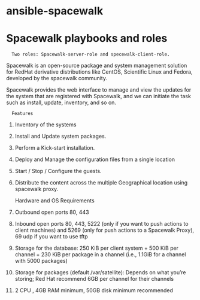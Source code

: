 # ansible-spacewalk



Spacewalk playbooks and roles
==============
    

      Two roles: Spacewalk-server-role and specewalk-client-role.

Spacewalk is an open-source package and system management solution for RedHat derivative distributions like CentOS, Scientific Linux and Fedora, developed by the spacewalk community.

 Spacewalk provides the web interface to manage and view the updates for the system that are registered with Spacewalk, and we can initiate the task such as install, update, inventory, and so on.


      Features

1. Inventory of the systems
2. Install and Update system packages.
3. Perform a Kick-start installation.
4. Deploy and Manage the configuration files from a single location
5. Start / Stop / Configure the guests.
6. Distribute the content across the multiple Geographical location using spacewalk proxy.



      Hardware and OS Requirements



1. Outbound open ports 80, 443
2. Inbound open ports 80, 443, 5222 (only if you want to push actions to client machines) and 5269 (only for push actions to a Spacewalk Proxy), 69 udp if you want to use tftp
3. Storage for the database: 250 KiB per client system + 500 KiB per channel + 230 KiB per package in a channel (i.e., 1.1GiB for a channel with 5000 packages)
4. Storage for packages (default /var/satellite): Depends on what you’re storing; Red Hat recommend 6GB per channel for their channels
5. 2 CPU , 4GB RAM minimum, 50GB disk minimum recommended

 